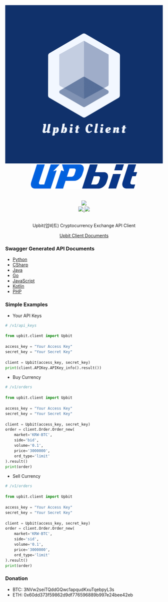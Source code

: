 <div align='center'>
  <img src="logo/logo.png">
  <br/>
  <img src="logo/UPbit_Logo.png" />
  <br/>
  <br/>
  <div>
      <!-- <img src="https://img.shields.io/github/stars/uJhin/upbit-client?style=social"/> -->
  </div>
  <br/>
  <div>
    <a href="https://github.com/uJhin/upbit-client/releases">
      <img src="https://img.shields.io/github/v/release/uJhin/upbit-client"/>
    </a>
  </div>
  <div>
    <a href="https://github.com/uJhin/upbit-client/issues">
      <img src="https://img.shields.io/github/issues/uJhin/upbit-client"/>
    </a>
    <a href="https://github.com/uJhin/upbit-client/blob/main/LICENSE">
      <img src="https://img.shields.io/github/license/uJhin/upbit-client"/>
    </a>
  </div>
  <br/>
  <p>Upbit(업비트) Cryptocurrency Exchange API Client</p>
  <a href="https://ujhin.github.io/upbit-client-docs/">Upbit Client Documents</a>
</div>

### Swagger Generated API Documents
- [Python](https://github.com/uJhin/upbit-client/tree/main/swg_generated/python/docs)
- [CSharp](https://github.com/uJhin/upbit-client/tree/main/swg_generated/csharp/docs)
- [Java](https://github.com/uJhin/upbit-client/tree/main/swg_generated/java/docs)
- [Go](https://github.com/uJhin/upbit-client/tree/main/swg_generated/go/docs)
- [JavaScript](https://github.com/uJhin/upbit-client/tree/main/swg_generated/javascript)
- [Kotlin](https://github.com/uJhin/upbit-client/tree/main/swg_generated/kotlin)
- [PHP](https://github.com/uJhin/upbit-client/tree/main/swg_generated/php/SwaggerClient-php/docs)

### Simple Examples
- Your API Keys
```python
# /v1/api_keys

from upbit.client import Upbit

access_key = "Your Access Key"
secret_key = "Your Secret Key"

client = Upbit(access_key, secret_key)
print(client.APIKey.APIKey_info().result())
```

- Buy Currency
```python
# /v1/orders

from upbit.client import Upbit

access_key = "Your Access Key"
secret_key = "Your Secret Key"

client = Upbit(access_key, secret_key)
order = client.Order.Order_new(
    market='KRW-BTC',
    side='bid',
    volume='0.1',
    price='3000000',
    ord_type='limit'
).result()
print(order)
```

- Sell Currency

```python
# /v1/orders

from upbit.client import Upbit

access_key = "Your Access Key"
secret_key = "Your Secret Key"

client = Upbit(access_key, secret_key)
order = client.Order.Order_new(
    market='KRW-BTC',
    side='sid',
    volume='0.1',
    price='3000000',
    ord_type='limit'
).result()
print(order)
```

### Donation
- BTC: 3NVw2seiTQddGQwc1apqudKxuTqebpyL3s
- ETH: 0x60dd373f59862d9df776596889b997e24bee42eb
